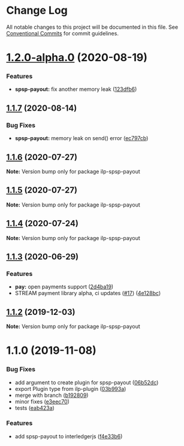 # Change Log

All notable changes to this project will be documented in this file.
See [Conventional Commits](https://conventionalcommits.org) for commit guidelines.

# [1.2.0-alpha.0](https://github.com/interledgerjs/interledgerjs/compare/ilp-spsp-payout@1.1.7...ilp-spsp-payout@1.2.0-alpha.0) (2020-08-19)


### Features

* **spsp-payout:** fix another memory leak ([123dfb6](https://github.com/interledgerjs/interledgerjs/commit/123dfb63f4151d80ddf9f8681e21ab94508a7150))





## [1.1.7](https://github.com/interledgerjs/interledgerjs/compare/ilp-spsp-payout@1.1.6...ilp-spsp-payout@1.1.7) (2020-08-14)


### Bug Fixes

* **spsp-payout:** memory leak on send() error ([ec797cb](https://github.com/interledgerjs/interledgerjs/commit/ec797cb7cfea649f158637ad4393fa5da3fc7be3))





## [1.1.6](https://github.com/interledgerjs/interledgerjs/compare/ilp-spsp-payout@1.1.5...ilp-spsp-payout@1.1.6) (2020-07-27)

**Note:** Version bump only for package ilp-spsp-payout





## [1.1.5](https://github.com/interledgerjs/interledgerjs/compare/ilp-spsp-payout@1.1.4...ilp-spsp-payout@1.1.5) (2020-07-27)

**Note:** Version bump only for package ilp-spsp-payout





## [1.1.4](https://github.com/interledgerjs/interledgerjs/compare/ilp-spsp-payout@1.1.3...ilp-spsp-payout@1.1.4) (2020-07-24)

**Note:** Version bump only for package ilp-spsp-payout





## [1.1.3](https://github.com/interledgerjs/interledgerjs/compare/ilp-spsp-payout@1.1.2...ilp-spsp-payout@1.1.3) (2020-06-29)


### Features

* **pay:** open payments support ([2d4ba19](https://github.com/interledgerjs/interledgerjs/commit/2d4ba19275b444e46845a9114537b624d939f5ae))
* STREAM payment library alpha, ci updates ([#17](https://github.com/interledgerjs/interledgerjs/issues/17)) ([4e128bc](https://github.com/interledgerjs/interledgerjs/commit/4e128bcee372144c1324a73e8b51223a0b133f2e))





## [1.1.2](https://github.com/interledgerjs/interledgerjs/compare/ilp-spsp-payout@1.1.1...ilp-spsp-payout@1.1.2) (2019-12-03)

**Note:** Version bump only for package ilp-spsp-payout





# 1.1.0 (2019-11-08)


### Bug Fixes

* add argument to create plugin for spsp-payout ([06b52dc](https://github.com/interledgerjs/interledgerjs/commit/06b52dc))
* export Plugin type from ilp-plugin ([03b993a](https://github.com/interledgerjs/interledgerjs/commit/03b993a))
* merge with branch ([b192809](https://github.com/interledgerjs/interledgerjs/commit/b192809))
* minor fixes ([e3eec70](https://github.com/interledgerjs/interledgerjs/commit/e3eec70))
* tests ([eab423a](https://github.com/interledgerjs/interledgerjs/commit/eab423a))


### Features

* add spsp-payout to interledgerjs ([f4e33b6](https://github.com/interledgerjs/interledgerjs/commit/f4e33b6))
